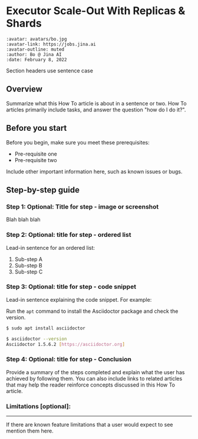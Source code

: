 # Executor Scale-Out With Replicas & Shards

```{article-info}
:avatar: avatars/bo.jpg
:avatar-link: https://jobs.jina.ai
:avatar-outline: muted
:author: Bo @ Jina AI
:date: February 8, 2022
```

Section headers use sentence case


## Overview

Summarize what this How To article is about in a sentence or two.
How To articles primarily include tasks, and answer the question "how do I do it?".

## Before you start
<!-- Delete this section if your readers can go to the steps without requiring any prerequisite knowledge. -->
Before you begin, make sure you meet these prerequisites:

* Pre-requisite one
* Pre-requisite two

Include other important information here, such as known issues or bugs.

## Step-by-step guide

### Step 1: Optional: Title for step - image or screenshot

Blah blah blah

### Step 2: Optional: title for step - ordered list

Lead-in sentence for an ordered list:

1. Sub-step A
1. Sub-step B
1. Sub-step C

### Step 3: Optional: title for step - code snippet

Lead-in sentence explaining the code snippet. For example:

Run the `apt` command to install the Asciidoctor package and check the version.

```bash
$ sudo apt install asciidoctor

$ asciidoctor --version
Asciidoctor 1.5.6.2 [https://asciidoctor.org]
```

### Step 4: Optional: title for step - Conclusion

Provide a summary of the steps completed and explain what the user has achieved by following them. You can also include links to related articles that may help the reader reinforce concepts discussed in this How To article.

### Limitations [optional]:
------------------------
If there are known feature limitations that a user would expect to see mention them here.